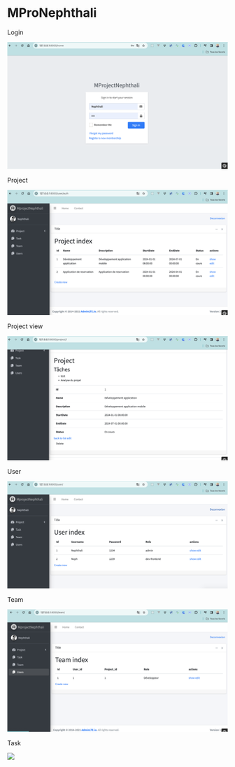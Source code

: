 <h1>MProNephthali</h1>
<p>Login</p>
<img src="Img/login.png"/>

<p>Project</p>
<img src="Img/projectindex.png"/>
<p>Project view</p>
<img src="Img/projecttaches.png"/>

<p>User</p>
<img src="Img/Usertwo.png"/>

<p>Team</p>
<img src="Img/teamfive.png"/>

<p>Task</p>
<img src="Img/task.png

<p>Diagramme</p>
<img src="Img/MproNephthali.drawio.png"/>